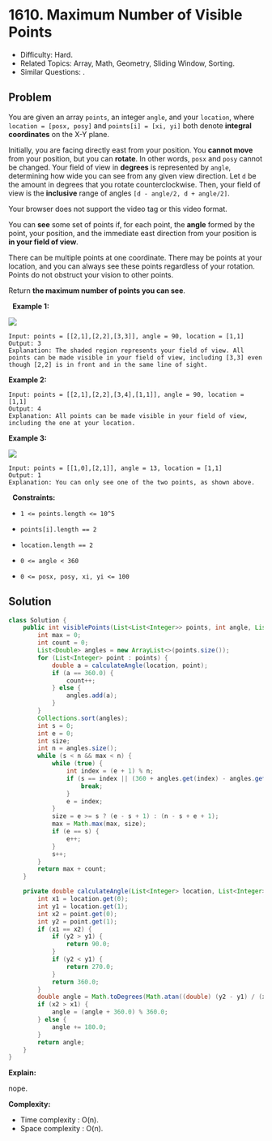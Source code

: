# 1610. Maximum Number of Visible Points

- Difficulty: Hard.
- Related Topics: Array, Math, Geometry, Sliding Window, Sorting.
- Similar Questions: .

## Problem

You are given an array ```points```, an integer ```angle```, and your ```location```, where ```location = [posx, posy]``` and ```points[i] = [xi, yi]``` both denote **integral coordinates** on the X-Y plane.

Initially, you are facing directly east from your position. You **cannot move** from your position, but you can **rotate**. In other words, ```posx``` and ```posy``` cannot be changed. Your field of view in **degrees** is represented by ```angle```, determining how wide you can see from any given view direction. Let ```d``` be the amount in degrees that you rotate counterclockwise. Then, your field of view is the **inclusive** range of angles ```[d - angle/2, d + angle/2]```.


Your browser does not support the video tag or this video format.


You can **see** some set of points if, for each point, the **angle** formed by the point, your position, and the immediate east direction from your position is **in your field of view**.

There can be multiple points at one coordinate. There may be points at your location, and you can always see these points regardless of your rotation. Points do not obstruct your vision to other points.

Return **the maximum number of points you can see**.

 
**Example 1:**

![](https://assets.leetcode.com/uploads/2020/09/30/89a07e9b-00ab-4967-976a-c723b2aa8656.png)

```
Input: points = [[2,1],[2,2],[3,3]], angle = 90, location = [1,1]
Output: 3
Explanation: The shaded region represents your field of view. All points can be made visible in your field of view, including [3,3] even though [2,2] is in front and in the same line of sight.
```

**Example 2:**

```
Input: points = [[2,1],[2,2],[3,4],[1,1]], angle = 90, location = [1,1]
Output: 4
Explanation: All points can be made visible in your field of view, including the one at your location.
```

**Example 3:**

![](https://assets.leetcode.com/uploads/2020/09/30/5010bfd3-86e6-465f-ac64-e9df941d2e49.png)

```
Input: points = [[1,0],[2,1]], angle = 13, location = [1,1]
Output: 1
Explanation: You can only see one of the two points, as shown above.
```

 
**Constraints:**


	
- ```1 <= points.length <= 10^5```
	
- ```points[i].length == 2```
	
- ```location.length == 2```
	
- ```0 <= angle < 360```
	
- ```0 <= posx, posy, xi, yi <= 100```



## Solution

```java
class Solution {
    public int visiblePoints(List<List<Integer>> points, int angle, List<Integer> location) {
        int max = 0;
        int count = 0;
        List<Double> angles = new ArrayList<>(points.size());
        for (List<Integer> point : points) {
            double a = calculateAngle(location, point);
            if (a == 360.0) {
                count++;
            } else {
                angles.add(a);
            }
        }
        Collections.sort(angles);
        int s = 0;
        int e = 0;
        int size;
        int n = angles.size();
        while (s < n && max < n) {
            while (true) {
                int index = (e + 1) % n;
                if (s == index || (360 + angles.get(index) - angles.get(s)) % 360 > angle) {
                    break;
                }
                e = index;
            }
            size = e >= s ? (e - s + 1) : (n - s + e + 1);
            max = Math.max(max, size);
            if (e == s) {
                e++;
            }
            s++;
        }
        return max + count;
    }

    private double calculateAngle(List<Integer> location, List<Integer> point) {
        int x1 = location.get(0);
        int y1 = location.get(1);
        int x2 = point.get(0);
        int y2 = point.get(1);
        if (x1 == x2) {
            if (y2 > y1) {
                return 90.0;
            }
            if (y2 < y1) {
                return 270.0;
            }
            return 360.0;
        }
        double angle = Math.toDegrees(Math.atan((double) (y2 - y1) / (x2 - x1)));
        if (x2 > x1) {
            angle = (angle + 360.0) % 360.0;
        } else {
            angle += 180.0;
        }
        return angle;
    }
}
```

**Explain:**

nope.

**Complexity:**

* Time complexity : O(n).
* Space complexity : O(n).
